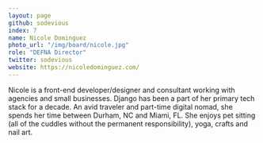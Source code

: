 ```yaml
---
layout: page
github: sodevious
index: 7
name: Nicole Dominguez
photo_url: "/img/board/nicole.jpg"
role: "DEFNA Director"
twitter: sodevious
website: https://nicoledominguez.com/
---
```


Nicole is a front-end developer/designer and consultant working with agencies and small businesses. Django has been a part of her primary tech stack for a decade. An avid traveler and part-time digital nomad, she spends her time between Durham, NC and Miami, FL. She enjoys pet sitting (all of the cuddles without the permanent responsibility), yoga, crafts and nail art.
